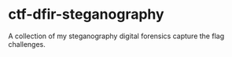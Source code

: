 # ctf-dfir-steganography
A collection of my steganography digital forensics capture the flag challenges.

